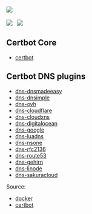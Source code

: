 # ![](https://certbot.eff.org/images/certbot-logo-1A.svg)
[![](https://img.shields.io/badge/current-0.34.0-blue.svg)](https://github.com/certbot/certbot.git) &nbsp; [![](https://travis-ci.com/certbot/certbot.svg?branch=0.34.x)](https://travis-ci.com/certbot/certbot)

## Certbot Core

* [certbot](https://hub.docker.com/r/certbot/certbot)

## Certbot DNS plugins

* [dns-dnsmadeeasy](https://hub.docker.com/certbot/dns-dnsmadeeasy)
* [dns-dnsimple](https://hub.docker.com/certbot/dns-dnsimple)
* [dns-ovh](https://hub.docker.com/certbot/dns-ovh)
* [dns-cloudflare](https://hub.docker.com/certbot/dns-cloudflare)
* [dns-cloudxns](https://hub.docker.com/certbot/dns-cloudxns)
* [dns-digitalocean](https://hub.docker.com/certbot/dns-digitalocean)
* [dns-google](https://hub.docker.com/certbot/dns-google)
* [dns-luadns](https://hub.docker.com/certbot/dns-luadns)
* [dns-nsone](https://hub.docker.com/certbot/dns-nsone)
* [dns-rfc2136](https://hub.docker.com/certbot/dns-rfc2136)
* [dns-route53](https://hub.docker.com/certbot/dns-route53)
* [dns-gehirn](https://hub.docker.com/certbot/dns-gehirn)
* [dns-linode](https://hub.docker.com/certbot/dns-linode)
* [dns-sakuracloud](https://hub.docker.com/certbot/dns-sakuracloud)

Source:

* [docker](https://www.github.com/certbot/certbot-docker.git)
* [certbot](https://www.github.com/certbot/certbot.git)
